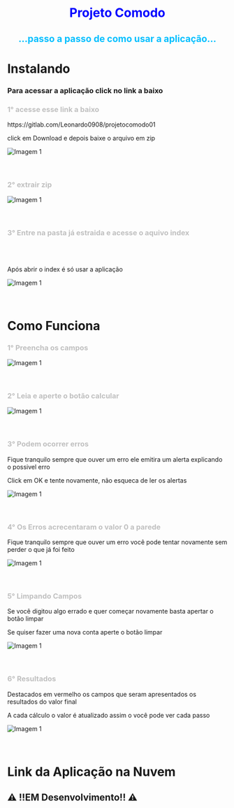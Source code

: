 <h1 align="center" style="color: blue" > Projeto Comodo </h1>

<h2 align="center" style="color: #00BFFF " > ...passo a passo de como usar a aplicação... </h2>

# Instalando
<h3> Para acessar a aplicação click no link a baixo </h3>

<h3 style="color: #C0C0C0 " > 1° acesse esse link a baixo</h3>
 <a> https://gitlab.com/Leonardo0908/projetocomodo01 </a> 
 <p> click em Download e depois baixe o arquivo em zip </p>

<img src="./assets/img/img1.png" alt="Imagem 1"><br><br><br>

<h3 style="color: #C0C0C0 " > 2° extrair zip </h3>

<img src="./assets/img/img2.png" alt="Imagem 1"><br><br><br>

<h3 style="color: #C0C0C0 " > 3° Entre na pasta já estraida e acesse o aquivo index </h3><br><br>
<p> Após abrir o index é só usar a aplicação </p>

<img src="./assets/img/animação1.gif" alt="Imagem 1"><br><br><br>

# Como Funciona

<h3 style="color: #C0C0C0 " > 1° Preencha os campos </h3>

<img src="./assets/img/img01.png" alt="Imagem 1"><br><br><br>

<h3 style="color: #C0C0C0 " > 2°  Leia e aperte o botão calcular  </h3>

<img src="./assets/img/img02.png" alt="Imagem 1"><br><br><br>

<h3 style="color: #C0C0C0 " > 3° Podem ocorrer erros  </h3>

<p> Fique tranquilo sempre que ouver um erro ele emitira um alerta explicando o possivel erro </p>
<p> Click em OK e tente novamente, não esqueca de ler os alertas </p>

<img src="./assets/img/img03.png" alt="Imagem 1"><br><br><br>

<h3 style="color: #C0C0C0 " > 4° Os Erros acrecentaram o valor 0 a parede </h3>

<p> Fique tranquilo sempre que ouver um erro você pode tentar novamente sem perder o que já foi feito </p>

<img src="./assets/img/img04.png" alt="Imagem 1"><br><br><br>

<h3 style="color: #C0C0C0 " > 5° Limpando Campos </h3>

<p> Se você digitou algo errado e quer começar novamente basta apertar o botão limpar </p>
<p> Se quiser fazer uma nova conta aperte o botão limpar </p>

<img src="./assets/img/img05.png" alt="Imagem 1"><br><br><br>

<h3 style="color: #C0C0C0 " > 6° Resultados </h3>

<p> Destacados em vermelho os campos que seram apresentados os resultados do valor final </p>
<p> A cada cálculo o valor é atualizado assim o você pode ver cada passo </p>

<img src="./assets/img/img06.png" alt="Imagem 1"><br><br><br>



# Link da Aplicação na Nuvem

## ⚠️ !!EM Desenvolvimento!! ⚠️ 
